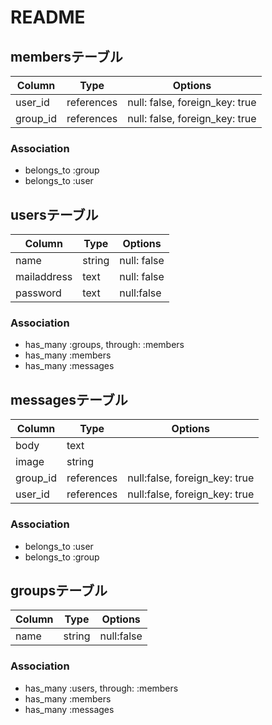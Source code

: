 # README


## membersテーブル

|Column|Type|Options|
|------|----|-------|
|user_id|references|null: false, foreign_key: true|
|group_id|references|null: false, foreign_key: true|

### Association
- belongs_to :group
- belongs_to :user

## usersテーブル

|Column|Type|Options|
|------|----|-------|
|name|string|null: false|
|mailaddress|text|null: false|
|password|text|null:false|

### Association
- has_many :groups, through: :members
- has_many :members
- has_many :messages

## messagesテーブル

|Column|Type|Options|
|------|----|-------|
|body|text||
|image|string||
|group_id|references|null:false, foreign_key: true|
|user_id|references|null:false, foreign_key: true|

### Association
- belongs_to :user
- belongs_to :group

## groupsテーブル

|Column|Type|Options|
|------|----|-------|
|name|string|null:false|

### Association
- has_many :users, through: :members
- has_many :members
- has_many :messages

